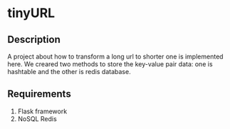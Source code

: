 # tinyURL

## Description

A project about how to transform a long url to shorter one is implemented here. We creared two methods to store the key-value pair data: one is hashtable and the other is redis database.

## Requirements

1. Flask framework
2. NoSQL Redis 

